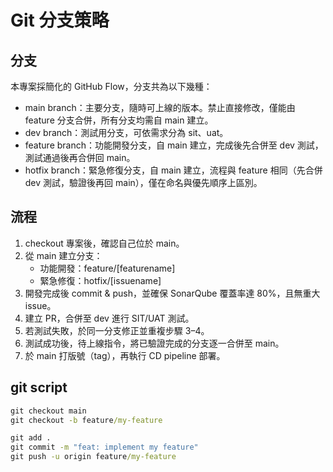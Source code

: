 # Git 分支策略

## 分支

本專案採簡化的 GitHub Flow，分支共為以下幾種：

* main branch：主要分支，隨時可上線的版本。禁止直接修改，僅能由 feature 分支合併，所有分支均需自 main 建立。
* dev branch：測試用分支，可依需求分為 sit、uat。
* feature branch：功能開發分支，自 main 建立，完成後先合併至 dev 測試，測試通過後再合併回 main。
* hotfix branch：緊急修復分支，自 main 建立，流程與 feature 相同（先合併 dev 測試，驗證後再回 main），僅在命名與優先順序上區別。

## 流程

1. checkout 專案後，確認自己位於 main。
2. 從 main 建立分支：
   * 功能開發：feature/[featurename]
   * 緊急修復：hotfix/[issuename]
3. 開發完成後 commit & push，並確保 SonarQube 覆蓋率達 80%，且無重大 issue。
4. 建立 PR，合併至 dev 進行 SIT/UAT 測試。
5. 若測試失敗，於同一分支修正並重複步驟 3–4。
6. 測試成功後，待上線指令，將已驗證完成的分支逐一合併至 main。
7. 於 main 打版號（tag），再執行 CD pipeline 部署。

## git script

```cmd
git checkout main
git checkout -b feature/my-feature

git add .
git commit -m "feat: implement my feature"
git push -u origin feature/my-feature
```
